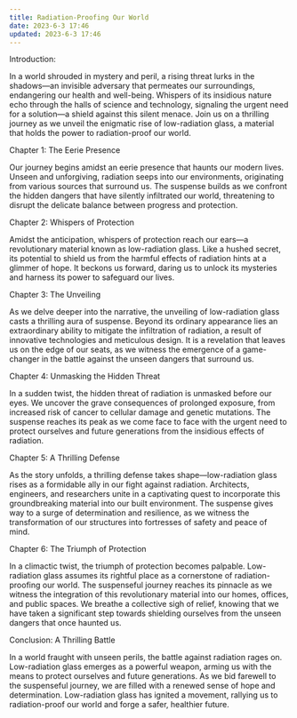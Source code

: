 ```yaml
---
title: Radiation-Proofing Our World
date: 2023-6-3 17:46
updated: 2023-6-3 17:46
---
```

Introduction:

In a world shrouded in mystery and peril, a rising threat lurks in the shadows—an invisible adversary that permeates our surroundings, endangering our health and well-being. Whispers of its insidious nature echo through the halls of science and technology, signaling the urgent need for a solution—a shield against this silent menace. Join us on a thrilling journey as we unveil the enigmatic rise of low-radiation glass, a material that holds the power to radiation-proof our world.

Chapter 1: The Eerie Presence

Our journey begins amidst an eerie presence that haunts our modern lives. Unseen and unforgiving, radiation seeps into our environments, originating from various sources that surround us. The suspense builds as we confront the hidden dangers that have silently infiltrated our world, threatening to disrupt the delicate balance between progress and protection.

Chapter 2: Whispers of Protection

Amidst the anticipation, whispers of protection reach our ears—a revolutionary material known as low-radiation glass. Like a hushed secret, its potential to shield us from the harmful effects of radiation hints at a glimmer of hope. It beckons us forward, daring us to unlock its mysteries and harness its power to safeguard our lives.

Chapter 3: The Unveiling

As we delve deeper into the narrative, the unveiling of low-radiation glass casts a thrilling aura of suspense. Beyond its ordinary appearance lies an extraordinary ability to mitigate the infiltration of radiation, a result of innovative technologies and meticulous design. It is a revelation that leaves us on the edge of our seats, as we witness the emergence of a game-changer in the battle against the unseen dangers that surround us.

Chapter 4: Unmasking the Hidden Threat

In a sudden twist, the hidden threat of radiation is unmasked before our eyes. We uncover the grave consequences of prolonged exposure, from increased risk of cancer to cellular damage and genetic mutations. The suspense reaches its peak as we come face to face with the urgent need to protect ourselves and future generations from the insidious effects of radiation.

Chapter 5: A Thrilling Defense

As the story unfolds, a thrilling defense takes shape—low-radiation glass rises as a formidable ally in our fight against radiation. Architects, engineers, and researchers unite in a captivating quest to incorporate this groundbreaking material into our built environment. The suspense gives way to a surge of determination and resilience, as we witness the transformation of our structures into fortresses of safety and peace of mind.

Chapter 6: The Triumph of Protection

In a climactic twist, the triumph of protection becomes palpable. Low-radiation glass assumes its rightful place as a cornerstone of radiation-proofing our world. The suspenseful journey reaches its pinnacle as we witness the integration of this revolutionary material into our homes, offices, and public spaces. We breathe a collective sigh of relief, knowing that we have taken a significant step towards shielding ourselves from the unseen dangers that once haunted us.

Conclusion: A Thrilling Battle

In a world fraught with unseen perils, the battle against radiation rages on. Low-radiation glass emerges as a powerful weapon, arming us with the means to protect ourselves and future generations. As we bid farewell to the suspenseful journey, we are filled with a renewed sense of hope and determination. Low-radiation glass has ignited a movement, rallying us to radiation-proof our world and forge a safer, healthier future.
